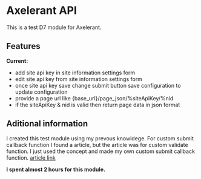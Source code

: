 # Axelerant API

This is a test D7 module for Axelerant.


## Features

**Current:**
- add site api key in site information settings form
- edit site api key from site information settings form
- once site api key save change submit button save configuration to update configuration
- provide a page url like {base_url}/page_json/%siteApiKey/%nid
- if the siteApiKey & nid is valid then return page data in json format


## Aditional information
I created this test module using my prevous knowldege.
For custom submit callback function I found a article, but the article was for custom validate function.
I just used the concept and made my own custom submit callback function. [article link](http://befused.com/drupal/form-validation)

**I spent almost 2 hours for this module.**
